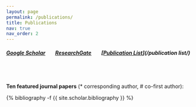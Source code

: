 ```yaml
---
layout: page
permalink: /publications/
title: Publications
nav: true
nav_order: 2
---
```

##### [<u><b>Google Scholar</b></u>](https://scholar.google.com/citations?user=SlXpfWMAAAAJ&hl=en)		&nbsp;&nbsp;&nbsp;&nbsp;&nbsp;&nbsp;			[<u><b>ResearchGate</b></u>](https://www.researchgate.net/profile/Zhiwei_Li22)		&nbsp;&nbsp;&nbsp;&nbsp;&nbsp;&nbsp;			[<u><b>Publication List</b></u>](/publication list/)

###### <br>

**Ten featured journal papers** (\* corresponding author, # co-first author):

<!-- _pages/publications.md -->

<div class="publications">{% bibliography -f {{ site.scholar.bibliography }} %}</div>

